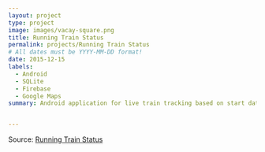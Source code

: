 ```yaml
---
layout: project
type: project
image: images/vacay-square.png
title: Running Train Status
permalink: projects/Running Train Status
# All dates must be YYYY-MM-DD format!
date: 2015-12-15
labels:
  - Android
  - SQLite
  - Firebase
  - Google Maps
summary: Android application for live train tracking based on start date of that train. Based on start date there could be multiple instances of a train running.


---
```


Source: <a href="https://play.google.com/store/apps/details?id=in.runningstatus"></i>Running Train Status</a>
